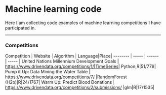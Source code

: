 Machine learning code
===================


Here I am collecting code examples of machine learning competitions I have participated in.


----------


### Competitions


Competition     | Website | Algorithm | Language|Place|
-------- | ----- | ------ | ----- |
United Nations Millennium Development Goals | https://www.drivendata.org/competitions/1/|TimeSeries| Python,R|51/779|
Pump it Up: Data Mining the Water Table    | https://www.drivendata.org/competitions/7/  |RandomForest (H2o)|R|24/1767|
Warm Up: Predict Blood Donations     | https://www.drivendata.org/competitions/2/submissions/   |glm|R|17/1535|